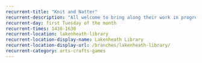 ```yaml
---
recurrent-title: "Knit and Natter"
recurrent-description: "All welcome to bring along their work in progress and chat with fellow yarn fans. Small charge for hot drinks, please bring along your own biscuits and snacks."
recurrent-day: first Tuesday of the month
recurrent-times: 1430-1630
recurrent-location: lakenheath-library
recurrent-location-display-name: Lakenheath Library
recurrent-location-display-url: /branches/lakenheath-library/
recurrent-category: arts-crafts-games
---
```

